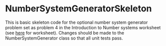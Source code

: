 # NumberSystemGeneratorSkeleton
This is basic skeleton code for the optional number system generator problem set as problem 4 in the Introduction to Number systems worksheet (see [here](https://drive.google.com/file/d/1VHZd6hVjeZ-v9a3TMyR2JFqIixxC0bgI/view?usp=sharing) for worksheet).
Changes should be made to the NumberSystemGenerator class so that all unit tests pass.
